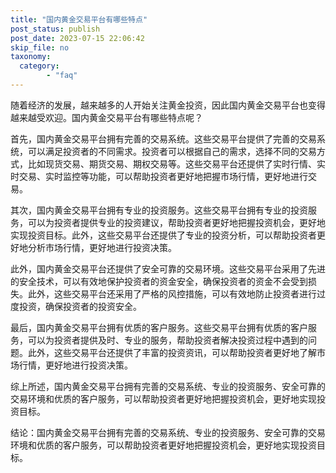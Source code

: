```yaml
---
title: "国内黄金交易平台有哪些特点"
post_status: publish
post_date: 2023-07-15 22:06:42
skip_file: no
taxonomy:
  category:
        - "faq"
---
```


随着经济的发展，越来越多的人开始关注黄金投资，因此国内黄金交易平台也变得越来越受欢迎。国内黄金交易平台有哪些特点呢？

首先，国内黄金交易平台拥有完善的交易系统。这些交易平台提供了完善的交易系统，可以满足投资者的不同需求。投资者可以根据自己的需求，选择不同的交易方式，比如现货交易、期货交易、期权交易等。这些交易平台还提供了实时行情、实时交易、实时监控等功能，可以帮助投资者更好地把握市场行情，更好地进行交易。

其次，国内黄金交易平台拥有专业的投资服务。这些交易平台拥有专业的投资服务，可以为投资者提供专业的投资建议，帮助投资者更好地把握投资机会，更好地实现投资目标。此外，这些交易平台还提供了专业的投资分析，可以帮助投资者更好地分析市场行情，更好地进行投资决策。

此外，国内黄金交易平台还提供了安全可靠的交易环境。这些交易平台采用了先进的安全技术，可以有效地保护投资者的资金安全，确保投资者的资金不会受到损失。此外，这些交易平台还采用了严格的风控措施，可以有效地防止投资者进行过度投资，确保投资者的投资安全。

最后，国内黄金交易平台拥有优质的客户服务。这些交易平台拥有优质的客户服务，可以为投资者提供及时、专业的服务，帮助投资者解决投资过程中遇到的问题。此外，这些交易平台还提供了丰富的投资资讯，可以帮助投资者更好地了解市场行情，更好地进行投资决策。

综上所述，国内黄金交易平台拥有完善的交易系统、专业的投资服务、安全可靠的交易环境和优质的客户服务，可以帮助投资者更好地把握投资机会，更好地实现投资目标。

结论：国内黄金交易平台拥有完善的交易系统、专业的投资服务、安全可靠的交易环境和优质的客户服务，可以帮助投资者更好地把握投资机会，更好地实现投资目标。
